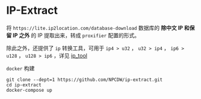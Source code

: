 # IP-Extract

将 `https://lite.ip2location.com/database-download` 数据库的 **除中文 IP 和保留 IP 之外** 的 IP 提取出来，转成 `proxifier` 配置的形式。

除此之外，还提供了 `ip` 转换工具，可用于 `ip4 > u32` ， `u32 > ip4` ， `ip6 > u128` ， `u128 > ip6` ，详见 [ip_tool](src\ip_tool.rs)

`docker` 构建

```shell
git clone --dept=1 https://github.com/NPCDW/ip-extract.git
cd ip-extract
docker-compose up
```